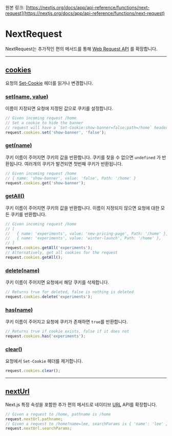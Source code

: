 원본 링크: [https://nextjs.org/docs/app/api-reference/functions/next-request](https://nextjs.org/docs/app/api-reference/functions/next-request)

# **NextRequest**

NextRequest는 추가적인 편의 메서드를 통해 [Web Request API](https://developer.mozilla.org/en-US/docs/Web/API/Request) 를 확장합니다.

---

## **[cookies](https://nextjs.org/docs/app/api-reference/functions/next-request#cookies)**

요청의 [Set-Cookie](https://developer.mozilla.org/en-US/docs/Web/HTTP/Headers/Set-Cookie) 헤더를 읽거나 변경합니다.

### **[set(name, value)](https://nextjs.org/docs/app/api-reference/functions/next-request#setname-value)**

이름이 지정되면 요청에 지정된 값으로 쿠키를 설정합니다.

```jsx
// Given incoming request /home
// Set a cookie to hide the banner
// request will have a `Set-Cookie:show-banner=false;path=/home` header
request.cookies.set('show-banner', 'false');
```

### **[get(name)](https://nextjs.org/docs/app/api-reference/functions/next-request#getname)**

쿠키 이름이 주어지면 쿠키의 값을 반환합니다. 쿠키를 찾을 수 없으면 `undefined` 가 반환됩니다. 여러개의 쿠키가 발견되면 첫번째 쿠키가 반환됩니다.

```jsx
// Given incoming request /home
// { name: 'show-banner', value: 'false', Path: '/home' }
request.cookies.get('show-banner');
```

### **[getAll()](https://nextjs.org/docs/app/api-reference/functions/next-request#getall)**

쿠키 이름이 주어지면 쿠키의 값을 반환합니다. 이름이 지정되지 않으면 요청에 대한 모든 쿠키를 반환합니다.

```jsx
// Given incoming request /home
// [
//   { name: 'experiments', value: 'new-pricing-page', Path: '/home' },
//   { name: 'experiments', value: 'winter-launch', Path: '/home' },
// ]
request.cookies.getAll('experiments');
// Alternatively, get all cookies for the request
request.cookies.getAll();
```

### **[delete(name)](https://nextjs.org/docs/app/api-reference/functions/next-request#deletename)**

쿠키 이름이 주어지면 요청에서 해당 쿠키를 삭제합니다.

```jsx
// Returns true for deleted, false is nothing is deleted
request.cookies.delete('experiments');
```

### **[has(name)](https://nextjs.org/docs/app/api-reference/functions/next-request#hasname)**

쿠키 이름이 주어지고 요청에 쿠키가 존재하면 `true`를 반환합니다.

```jsx
// Returns true if cookie exists, false if it does not
request.cookies.has('experiments');
```

### **[clear()](https://nextjs.org/docs/app/api-reference/functions/next-request#clear)**

요청에서 `Set-Cookie` 헤더를 제거합니다.

```jsx
request.cookies.clear();
```

---

## **[nextUrl](https://nextjs.org/docs/app/api-reference/functions/next-request#nexturl)**

Next.js 특정 속성을 포함한 추가 편의 메서드로 네이티브 [URL](https://developer.mozilla.org/en-US/docs/Web/API/URL) API를 확장합니다.

```jsx
// Given a request to /home, pathname is /home
request.nextUrl.pathname;
// Given a request to /home?name=lee, searchParams is { 'name': 'lee' }
request.nextUrl.searchParams;
```